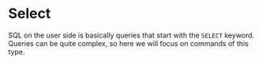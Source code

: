 # Select

SQL on the user side is basically queries that start with the `SELECT` keyword. Queries can be quite complex, so here we will focus on commands of this type.